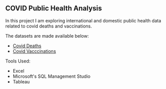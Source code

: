 ## COVID Public Health Analysis

In this project I am exploring international and domestic public health data related to covid deaths and vaccinations. 

The datasets are made available below:
* [Covid Deaths](https://www.youtube.com/redirect?event=video_description&redir_token=QUFFLUhqbFJPMl9KbTQzSnYzTUQzOThJR1VKVVpFSUdId3xBQ3Jtc0tsWXBZTGJ3UU15dnBQWHFrZHRGa3N1U1RhWjhtM0xPMm5fT3M2MG92OXhDcEI2WjlySlFubU82cjk2bUNJbV9XTHlzVXBhMmJ2X194Vi00YUkwRzRkbXJvLWwyN09CTHJJME83WlBFdlJvUDBLTERQQQ&q=https%3A%2F%2Fgithub.com%2FAlexTheAnalyst%2FPortfolioProjects%2Fblob%2Fmain%2FCovidDeaths.xlsx&v=qfyynHBFOsM)
* [Covid Vacccinations](https://www.youtube.com/redirect?event=video_description&redir_token=QUFFLUhqbFNQaklwZ3ZIcE05YmdTeXZDbXBCMER3dkY2UXxBQ3Jtc0tuMk1XYW5HOWhzVFUyTmxnd004MTRSTFd2dlp4dmZMRkIzSm1saEFLRTBXNmdROXJXeENXMFZwbFkxSkN2aVQwbUdjTEJZU01OMjNzZ3N6SjZ3NWVUQUdhV0Y2cnBha1NONWx1d2ctaW12Sl80R3dvYw&q=https%3A%2F%2Fgithub.com%2FAlexTheAnalyst%2FPortfolioProjects%2Fblob%2Fmain%2FCovidVaccinations.xlsx&v=qfyynHBFOsM)

Tools Used:
* Excel
* Microsoft's SQL Management Studio
* Tableau
